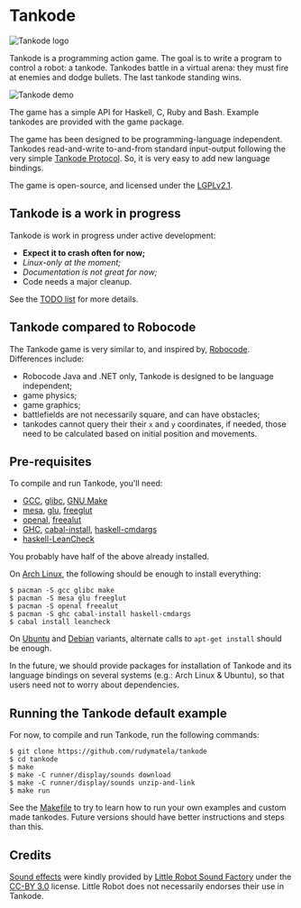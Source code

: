 Tankode
=======

![Tankode logo](https://user-images.githubusercontent.com/3999598/27097071-fdf62eca-506a-11e7-9bf8-f15c06e6df20.png)

Tankode is a programming action game.  The goal is to write a program to
control a robot: a tankode.  Tankodes battle in a virtual arena: they must fire
at enemies and dodge bullets.  The last tankode standing wins.

![Tankode demo](https://user-images.githubusercontent.com/3999598/27097041-e832814c-506a-11e7-9b2d-3b28e1f7915b.gif)

The game has a simple API for Haskell, C, Ruby and Bash.  Example tankodes are
provided with the game package.

The game has been designed to be programming-language independent.  Tankodes
read-and-write to-and-from standard input-output following the very simple
[Tankode Protocol].  So, it is very easy to add new language bindings.

The game is open-source, and licensed under the [LGPLv2.1].


Tankode is a work in progress
-----------------------------

Tankode is work in progress under active development:

* __Expect it to crash often for now;__
* _Linux-only at the moment;_
* _Documentation is not great for now;_
* Code needs a major cleanup.

See the [TODO list] for more details.


Tankode compared to Robocode
----------------------------

The Tankode game is very similar to, and inspired by, [Robocode].
Differences include:

* Robocode Java and .NET only, Tankode is designed to be language independent;
* game physics;
* game graphics;
* battlefields are not necessarily square, and can have obstacles;
* tankodes cannot query their their `x` and `y` coordinates,
  if needed, those need to be calculated based on initial position and movements.


Pre-requisites
--------------

To compile and run Tankode, you'll need:

* [GCC], [glibc], [GNU Make]
* [mesa], [glu], [freeglut]
* [openal], [freealut]
* [GHC], [cabal-install], [haskell-cmdargs]
* [haskell-LeanCheck]

You probably have half of the above already installed.

On [Arch Linux], the following should be enough to install everything:

	$ pacman -S gcc glibc make
	$ pacman -S mesa glu freeglut
	$ pacman -S openal freealut
	$ pacman -S ghc cabal-install haskell-cmdargs
	$ cabal install leancheck

On [Ubuntu] and [Debian] variants, alternate calls to `apt-get install` should be
enough.

In the future, we should provide packages for installation of Tankode and its
language bindings on several systems (e.g.: Arch Linux & Ubuntu), so that users
need not to worry about dependencies.


Running the Tankode default example
-----------------------------------

For now, to compile and run Tankode, run the following commands:

	$ git clone https://github.com/rudymatela/tankode
	$ cd tankode
	$ make
	$ make -C runner/display/sounds download
	$ make -C runner/display/sounds unzip-and-link
	$ make run

See the [Makefile] to try to learn how to run your own examples and custom made
tankodes.  Future versions should have better instructions and steps than this.


Credits
-------

[Sound effects] were kindly provided by [Little Robot Sound Factory] under the
[CC-BY 3.0] license.  Little Robot does not necessarily endorses their use in
Tankode.


[Tankode Protocol]: doc/tankode-protocol.md
[Tankode Display Protocol]: doc/tankode-display-protocol.md
[TODO list]: TODO.md
[Makefile]: Makefile

[Arch Linux]:        https://archlinux.org
[Ubuntu]:            https://ubuntu.com
[Debian]:            https://debian.org
[GCC]:               https://gcc.gnu.org/
[glibc]:             https://www.gnu.org/software/libc/
[GNU Make]:          https://www.gnu.org/software/make/
[mesa]:              https://mesa3d.org/
[glu]:               http://freeglut.sourceforge.net/
[freeglut]:          http://freeglut.sourceforge.net/
[openal]:            https://openal.org
[freealut]:          https://github.com/vancegroup/freealut
[GHC]:               https://www.haskell.org/ghc/
[cabal-install]:     https://www.haskell.org/cabal/
[haskell-cmdargs]:   https://hackage.haskell.org/package/cmdargs
[haskell-LeanCheck]: https://hackage.haskell.org/package/leancheck

[LGPLv2.1]:          https://www.gnu.org/licenses/old-licenses/lgpl-2.1.html

[Little Robot Sound Factory]: http://www.littlerobotsoundfactory.com
[Sound effects]: https://opengameart.org/content/8-bit-sound-effects-library
[CC-BY 3.0]:     https://creativecommons.org/licenses/by/3.0/

[Robocode]: http://robocode.sourceforge.net/
